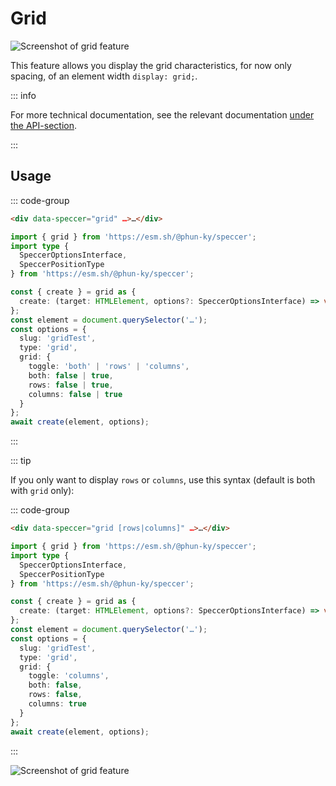 # Grid

![Screenshot of grid feature](/speccer-grid-full-light.png)

This feature allows you display the grid characteristics, for now only spacing,
of an element width `display: grid;`.

::: info

For more technical documentation, see the relevant documentation
[under the API-section](/api/variables/grid).

:::

## Usage

::: code-group

```html [index.html]
<div data-speccer="grid" …>…</div>
```

```typescript [main.ts]
import { grid } from 'https://esm.sh/@phun-ky/speccer';
import type {
  SpeccerOptionsInterface,
  SpeccerPositionType
} from 'https://esm.sh/@phun-ky/speccer';

const { create } = grid as {
  create: (target: HTMLElement, options?: SpeccerOptionsInterface) => void;
};
const element = document.querySelector('…');
const options = {
  slug: 'gridTest',
  type: 'grid',
  grid: {
    toggle: 'both' | 'rows' | 'columns',
    both: false | true,
    rows: false | true,
    columns: false | true
  }
};
await create(element, options);
```

:::

::: tip

If you only want to display `rows` or `columns`, use this syntax (default is
both with `grid` only):

::: code-group

```html [index.html]
<div data-speccer="grid [rows|columns]" …>…</div>
```

```typescript [main.ts]
import { grid } from 'https://esm.sh/@phun-ky/speccer';
import type {
  SpeccerOptionsInterface,
  SpeccerPositionType
} from 'https://esm.sh/@phun-ky/speccer';

const { create } = grid as {
  create: (target: HTMLElement, options?: SpeccerOptionsInterface) => void;
};
const element = document.querySelector('…');
const options = {
  slug: 'gridTest',
  type: 'grid',
  grid: {
    toggle: 'columns',
    both: false,
    rows: false,
    columns: true
  }
};
await create(element, options);
```

:::

![Screenshot of grid feature](/speccer-grid-full-dark.png)
